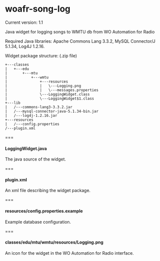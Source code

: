 woafr-song-log
==============

Current version: 1.1

Java widget for logging songs to WMTU db from WO Automation for Radio

Required Java libraries: Apache Commons Lang 3.3.2, MySQL Connector/J 5.1.34, Log4J 1.2.16.

Widget package structure: (.zip file)

```
+---classes
|   +---edu
|       +---mtu
|           +---wmtu
|               +---resources
|               |   \---Logging.png
|               |   \---messages.properties
|               \---LoggingWidget.class
|               \---LoggingWidget$1.class
+---lib
|   /---commons-lang3-3.3.2.jar
|   /---mysql-connector-java-5.1.34-bin.jar
|   /---log4j-1.2.16.jar
+---resources
|   /---config.properties
/---plugin.xml
```

===
#### LoggingWidget.java

The java source of the widget.

===
#### plugin.xml

An xml file describing the widget package.

===
#### resources/config.properties.example

Example database configuration.

===
#### classes/edu/mtu/wmtu/resources/Logging.png

An icon for the widget in the WO Automation for Radio interface.
